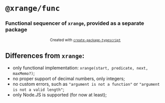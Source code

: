 # `@xrange/func`

### Functional sequencer of `xrange`, provided as a separate package

<p align="center">
  <sub>
    Created with <a href="https://npmjs.org/package/create-package-typescript"><code>create-package-typescript</code></a>
  </sub>
</p>

## Differences from `xrange`:
- only functional implementation: `xrange(start, predicate, next, maxMemo?)`;
- no proper support of decimal numbers, only integers;
- no custom errors, such as `"argument is not a function"` or `"argument is not a valid length"`;
- only Node.JS is supported (for now at least);
